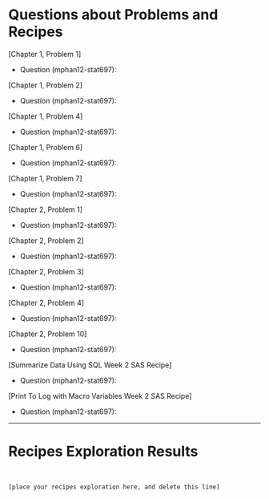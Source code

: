
# Questions about Problems and Recipes



[Chapter 1, Problem 1]
- Question (mphan12-stat697): 



[Chapter 1, Problem 2]
- Question (mphan12-stat697): 



[Chapter 1, Problem 4]
- Question (mphan12-stat697): 



[Chapter 1, Problem 6]
- Question (mphan12-stat697): 



[Chapter 1, Problem 7]
- Question (mphan12-stat697): 



[Chapter 2, Problem 1]
- Question (mphan12-stat697): 



[Chapter 2, Problem 2]
- Question (mphan12-stat697): 



[Chapter 2, Problem 3]
- Question (mphan12-stat697): 



[Chapter 2, Problem 4]
- Question (mphan12-stat697): 



[Chapter 2, Problem 10]
- Question (mphan12-stat697): 



[Summarize Data Using SQL Week 2 SAS Recipe]
- Question (mphan12-stat697): 



[Print To Log with Macro Variables Week 2 SAS Recipe]
- Question (mphan12-stat697): 



***



# Recipes Exploration Results



```


[place your recipes exploration here, and delete this line]



```
